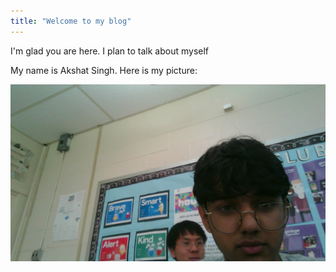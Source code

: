 ```yaml
---
title: "Welcome to my blog"
---
```


I'm glad you are here. I plan to talk about myself

My name is Akshat Singh. Here is my picture:

![image0](/WIN_20220610_10_14_58_Pro.jpg)


